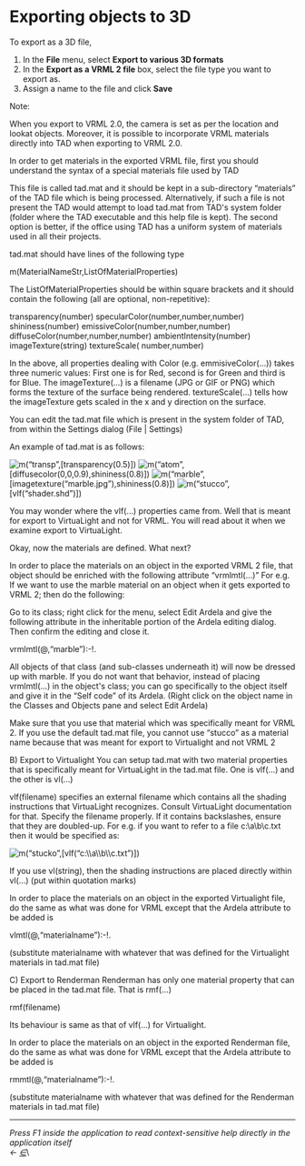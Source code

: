 # Exporting objects to 3D

To export as a 3D file,

1. In the **File** menu, select **Export to various 3D formats**
2. In the **Export as a VRML 2 file** box, select the file type you want to export as.
3. Assign a name to the file and click **Save**

Note:

When you export to VRML 2.0, the camera is set as per the location and lookat objects. Moreover, it is possible to incorporate VRML materials directly into TAD when exporting to VRML 2.0.

In order to get materials in the exported VRML file, first you should understand the syntax of a special materials file used by TAD

This file is called tad.mat and it should be kept in a sub-directory “materials” of the TAD file which is being processed. Alternatively, if such a file is not present the TAD would attempt to load tad.mat from TAD's system folder (folder where the TAD executable and this help file is kept). The second option is better, if the office using TAD has a uniform system of materials used in all their projects.

tad.mat should have lines of the following type

m(MaterialNameStr,ListOfMaterialProperties)

The ListOfMaterialProperties should be within square brackets and it should contain the following (all are optional, non-repetitive):

transparency(number) specularColor(number,number,number) shininess(number) emissiveColor(number,number,number) diffuseColor(number,number,number) ambientIntensity(number) imageTexture(string) textureScale( number,number)

In the above, all properties dealing with Color (e.g. emmisiveColor(…)) takes three numeric values: First one is for Red, second is for Green and third is for Blue. The imageTexture(…) is a filename (JPG or GIF or PNG) which forms the texture of the surface being rendered. textureScale(…) tells how the imageTexture gets scaled in the x and y direction on the surface.

You can edit the tad.mat file which is present in the system folder of TAD, from within the Settings dialog (File | Settings)

An example of tad.mat is as follows:

![m(](https://docs.teamtad.com/lib/images/smileys/facepalm.svg)“transp”,\[transparency(0.5)]) ![m(](https://docs.teamtad.com/lib/images/smileys/facepalm.svg)“atom”,\[diffusecolor(0,0,0.9),shininess(0.8)]) ![m(](https://docs.teamtad.com/lib/images/smileys/facepalm.svg)“marble”,\[imagetexture(“marble.jpg”),shininess(0.8)]) ![m(](https://docs.teamtad.com/lib/images/smileys/facepalm.svg)“stucco”,\[vlf(“shader.shd”)])

You may wonder where the vlf(…) properties came from. Well that is meant for export to VirtuaLight and not for VRML. You will read about it when we examine export to VirtuaLight.

Okay, now the materials are defined. What next?

In order to place the materials on an object in the exported VRML 2 file, that object should be enriched with the following attribute “vrmlmtl(…)” For e.g. If we want to use the marble material on an object when it gets exported to VRML 2; then do the following:

Go to its class; right click for the menu, select Edit Ardela and give the following attribute in the inheritable portion of the Ardela editing dialog. Then confirm the editing and close it.

vrmlmtl(@,“marble”):-!.

All objects of that class (and sub-classes underneath it) will now be dressed up with marble. If you do not want that behavior, instead of placing vrmlmtl(…) in the object's class; you can go specifically to the object itself and give it in the “Self code” of its Ardela. (Right click on the object name in the Classes and Objects pane and select Edit Ardela)

Make sure that you use that material which was specifically meant for VRML 2. If you use the default tad.mat file, you cannot use “stucco” as a material name because that was meant for export to Virtualight and not VRML 2

B) Export to Virtualight You can setup tad.mat with two material properties that is specifically meant for VirtuaLight in the tad.mat file. One is vlf(…) and the other is vl(…)

vlf(filename) specifies an external filename which contains all the shading instructions that VirtuaLight recognizes. Consult VirtuaLight documentation for that. Specify the filename properly. If it contains backslashes, ensure that they are doubled-up. For e.g. if you want to refer to a file c:\a\b\c.txt then it would be specified as:

![m(](https://docs.teamtad.com/lib/images/smileys/facepalm.svg)“stucko”,\[vlf(“c:\\\a\\\b\\\c.txt”)])

If you use vl(string), then the shading instructions are placed directly within vl(…) (put within quotation marks)

In order to place the materials on an object in the exported Virtualight file, do the same as what was done for VRML except that the Ardela attribute to be added is

vlmtl(@,“materialname”):-!.

(substitute materialname with whatever that was defined for the Virtualight materials in tad.mat file)

C) Export to Renderman Renderman has only one material property that can be placed in the tad.mat file. That is rmf(…)

rmf(filename)

Its behaviour is same as that of vlf(…) for Virtualight.

In order to place the materials on an object in the exported Renderman file, do the same as what was done for VRML except that the Ardela attribute to be added is

rmmtl(@,“materialname”):-!.

(substitute materialname with whatever that was defined for the Renderman materials in tad.mat file)

***

_Press F1 inside the application to read context-sensitive help directly in the application itself_\
_←_ [_∈_](https://docs.teamtad.com/exporting\_objects\_to\_3d?do=edit)\
